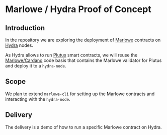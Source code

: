 # Marlowe / Hydra Proof of Concept

## Introduction

In the repository we are exploring the deployment of [Marlowe](https://github.com/input-output-hk/marlowe) contracts on [Hydra](https://github.com/input-output-hk/hydra-poc) nodes.

As Hydra allows to run [Plutus](https://github.com/input-output-hk/plutus) smart contracts, we will reuse the [Marlowe/Cardano](https://github.com/input-output-hk/marlowe-cardano) code basis that contains the Marlowe validator for Plutus and deploy it to a `hydra-node`. 

## Scope

We plan to extend `marlowe-cli` for setting up the Marlowe contracts and interacting with the `hydra-node`.

## Delivery

The delivery is a demo of how to run a specific Marlowe contract on Hydra. 
